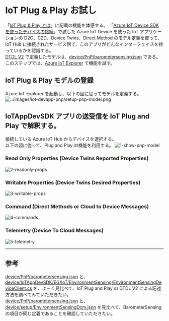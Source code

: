 # IoT Plug & Play お試し  
「[IoT Plug & Play とは](https://docs.microsoft.com/ja-jp/azure/iot-pnp/overview-iot-plug-and-play)」に記載の機能を体感する。
「[Azure IoT Device SDK を使ったデバイスの接続](./IoTDeviceApp.md)」で試した Azure IoT Device を使った IoT アプリケーションの D2C、C2D、Device Twins、Direct Method のモデル定義を使って、IoT Hub に接続されたサービス側で、このアプリがどんなインターフェイスを持っているかを認識する。  
[DTDL V2](https://github.com/Azure/opendigitaltwins-dtdl/blob/master/DTDL/v2/dtdlv2.md) で定義したモデルは、[device/PnP/barometersensing.json](../device/PnP/barometersensing.json) である。  
このステップでは、[Azure IoT Explorer](https://docs.microsoft.com/ja-jp/azure/iot-pnp/howto-use-iot-explorer) で機能を試す。
## IoT Plug & Play モデルの登録 
Azure IoT Explorer を起動し、以下の図に従ってモデルを定義する。  
![../images/iot-devapp-pnp/setup-pnp-model.png](../images/iot-devapp-pnp/0-setup-pnp-model.png)

## IoTAppDevSDK アプリの送受信を IoT Plug and Play で解釈する。  
接続している Azure IoT Hub からデバイスを選択する。  
以下の図に従って、Plug and Play の機能を利用する。 
![1-show-pnp-model](../images/iot-devapp-pnp/1-show-pnp-model.png)

### Read Only Properties (Device Twins Reported Properties)
![2-readonly-props](../images/iot-devapp-pnp/2-readonly-props.png)

### Writable Properties (Device Twins Desired Properties)
![3-writable-props](../images/iot-devapp-pnp/3-writable-props.png)

### Command (Direct Methods or Cloud to Device Messages)
![4-commands](../images/iot-devapp-pnp/4-commands.png)

### Telemetry (Device To Cloud Messages)
![5-telemetry](../images/iot-devapp-pnp/5-telemetry.png)

---
## 参考  
[device/PnP/barometersensing.json](../device/PnP/barometersensing.json) と、[device/IoTAppDevSDK/EG/IoT/EnvironmentSensing/EnvironmentSensingDeviceClient.cs](../device/IoTAppDevSDK/EG/IoT/EnvironmentSensing/EnvironmentSensingDeviceClient.cs) を、よーく見比べて、IoT Plug and Play の DTDL V2 による記述方法を調べてみていただきたい。  
[device/PnP/barometersensing.json](../device/PnP/barometersensing.json) と、[device/setup/EnvironmentSensingDcm.json](../device/setup/EnvironmentSensingDcm.json) を見比べて、BarometerSensing の項目が同じ定義であることを確認していただきたい。  
